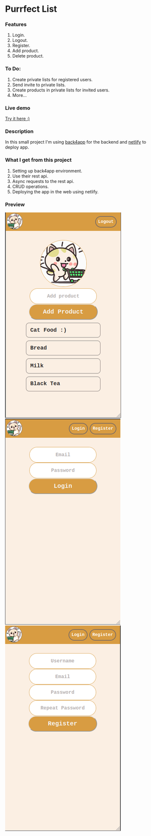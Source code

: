 # Purrfect List

### Features

1. Login.
2. Logout.
3. Register.
4. Add product.
5. Delete product.

### To Do:

1. Create private lists for registered users.
2. Send invite to private lists.
3. Create products in private lists for invited users.
4. More&hellip;

### Live demo

[Try it here :)](https://purrfectlist.netlify.app/)

### Description

In this small project I'm using [back4app](https://www.back4app.com/) for the backend and [netlify](https://www.netlify.com/) to deploy app.

### What I get from this project

1. Setting up back4app environment.
2. Use their rest api.
3. Async requests to the rest api.
4. CRUD operations.
5. Deploying the app in the web using netlify.

### Preview

![1681917637504](public/gitImg/preview.png) ![1681917637504](public/gitImg/loginPreview.png)
![1681917637504](public/gitImg/registerPreview.png)
